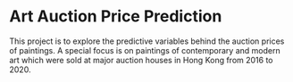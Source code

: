 # Art Auction Price Prediction
This project is to explore the predictive variables behind the auction prices of paintings. A special focus is on paintings of contemporary and modern art which were sold at major auction houses in Hong Kong from 2016 to 2020.
